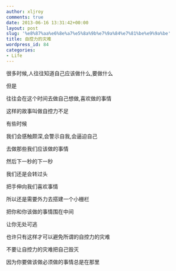 ```yaml
---
author: xljroy
comments: true
date: 2013-06-16 13:31:42+00:00
layout: post
slug: '%e8%87%aa%e6%8e%a7%e5%8a%9b%e7%9a%84%e7%81%be%e9%9a%be'
title: 自控力的灾难
wordpress_id: 84
categories:
- Life
---
```


很多时候,人往往知道自己应该做什么,要做什么

但是

往往会在这个时间去做自己想做,喜欢做的事情

这样的故事叫做自控力不足



有些时候

我们会感触颇深,会警示自我,会逼迫自己

去做那些我们应该做的事情

然后下一秒的下一秒

我们还是会转过头

把手伸向我们喜欢事情



所以还是需要外力去搭建一个小栅栏

把你和你该做的事情围在中间

让你无处可逃

也许只有这样才可以避免所谓的自控力的灾难



不要让自控力的灾难把自己毁灭

因为你要做该做必须做的事情总是在那里
